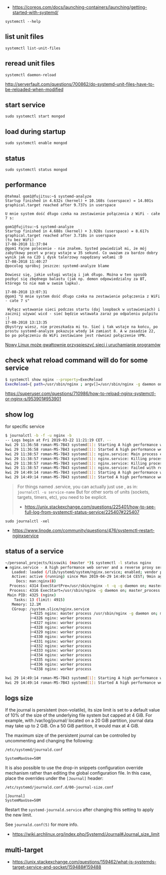 - https://coreos.com/docs/launching-containers/launching/getting-started-with-systemd/

`systemctl --help`

## list unit files

`systemctl list-unit-files`

## reread unit files

`systemctl daemon-reload`

http://serverfault.com/questions/700862/do-systemd-unit-files-have-to-be-reloaded-when-modified

## start service

`sudo systemctl start mongod`

## load during startup

`sudo systemctl enable mongod`

## status

`sudo systemctl status mongod`

## performance

```
@tehmal gom1@fujitsu:~$ systemd-analyze
Startup finished in 4.632s (kernel) + 10.168s (userspace) = 14.801s
graphical.target reached after 9.737s in userspace

U mnie system dość długo czeka na zestawienie połączenia z WiFi - całe 7 s:

gom1@fujitsu:~$ systemd-analyze
Startup finished in 4.688s (kernel) + 3.928s (userspace) = 8.617s
graphical.target reached after 3.718s in userspace
(tu bez WiFi)
17-08-2018 11:37:04
@gom1 Fajne polecenie - nie znałem. Systed powiedział mi, że mój zabytkowy pecet w pracy wstaje w 35 sekund. Co uważam za bardzo dobry wynik jak na C2D i dysk talerzowy napędzany wołami :D
17-08-2018 11:40:27
@pocolog spróbuj jeszcze: systemd-analyze blame

Dowiesz się, jakie usługi wstają i jak długo. Można w ten sposób pozbyć się zbędnego balastu (jak np. demon odpowiedzialny za BT, którego to nie mam w swoim lapku).

17-08-2018 13:07:31
@gom1 "U mnie system dość długo czeka na zestawienie połączenia z WiFi - całe 7 s"

 Wyłącz wstawanie sieci podczas startu (daj loopback w ustawieniach) i zacznij używać wicd - sieć będzie wstawała zaraz po odpaleniu pulpitu :)
17-08-2018 13:13:35
@bystryy wiesz, nie przeszkadza mi to. Sieć i tak wstaje na końcu, po prostu systemd-analyze pokazuje wtedy 14 zamiast 8. A w zasadzie 22, bo po połączeniu do WiFi zestawiane jest również połączenie VPN.
```

[Nowy Linux może gwałtownie przyspieszyć sieci i uruchamianie programów](https://www.dobreprogramy.pl/Nowy-Linux-moze-gwaltownie-przyspieszyc-sieci-i-uruchamianie-programow,News,89965.html#komentarz-2483791)

## check what reload command will do for some service

```bash
$ systemctl show nginx --property=ExecReload
ExecReload={ path=/usr/sbin/nginx ; argv[]=/usr/sbin/nginx -g daemon on; master_process on; -s reload ; ignore_errors=no ; start_time=[n/a] ; stop_time=[n/a] ; pid=0 ; code=(null) ; status=0/0 }
```

https://superuser.com/questions/710986/how-to-reload-nginx-systemctl-or-nginx-s/953901#953901

## show log

for specific service

```bash
$ journalctl -b -f -u nginx -b
-- Logs begin at Fri 2019-03-22 11:21:19 CET. --
kwi 29 11:36:58 roman-MS-7B43 systemd[1]: Starting A high performance web server and a reverse proxy server...
kwi 29 11:36:58 roman-MS-7B43 systemd[1]: Started A high performance web server and a reverse proxy server.
kwi 29 11:38:57 roman-MS-7B43 systemd[1]: nginx.service: Main process exited, code=killed, status=9/KILL
kwi 29 11:38:57 roman-MS-7B43 systemd[1]: nginx.service: Killing process 21775 (nginx) with signal SIGKILL.
kwi 29 11:38:57 roman-MS-7B43 systemd[1]: nginx.service: Killing process 21777 (nginx) with signal SIGKILL.
kwi 29 11:38:57 roman-MS-7B43 systemd[1]: nginx.service: Failed with result 'signal'.
kwi 29 14:49:14 roman-MS-7B43 systemd[1]: Starting A high performance web server and a reverse proxy server...
kwi 29 14:49:14 roman-MS-7B43 systemd[1]: Started A high performance web server and a reverse proxy server.
```

> For things named <something>.service, you can actually just use <something>, as in:
> `journalctl -u service-name`
> But for other sorts of units (sockets, targets, timers, etc), you need to be explicit.
>
> - https://unix.stackexchange.com/questions/225401/how-to-see-full-log-from-systemctl-status-service/225407#225407

`sudo journalctl -xel`

- https://www.linode.com/community/questions/476/systemctl-restart-nginxservice

## status of a service

```bash
~/personal_projects/kisswiki (master *)$ systemctl -l status nginx
● nginx.service - A high performance web server and a reverse proxy server
   Loaded: loaded (/lib/systemd/system/nginx.service; enabled; vendor preset: enabled)
   Active: active (running) since Mon 2019-04-29 14:49:14 CEST; 9min ago
     Docs: man:nginx(8)
  Process: 4314 ExecStartPre=/usr/sbin/nginx -t -q -g daemon on; master_process on; (code=exited, status=0/SUCCESS)
  Process: 4316 ExecStart=/usr/sbin/nginx -g daemon on; master_process on; (code=exited, status=0/SUCCESS)
 Main PID: 4325 (nginx)
    Tasks: 13 (limit: 4915)
   Memory: 12.1M
   CGroup: /system.slice/nginx.service
           ├─4325 nginx: master process /usr/sbin/nginx -g daemon on; master_process on;
           ├─4326 nginx: worker process
           ├─4327 nginx: worker process
           ├─4328 nginx: worker process
           ├─4329 nginx: worker process
           ├─4330 nginx: worker process
           ├─4331 nginx: worker process
           ├─4332 nginx: worker process
           ├─4333 nginx: worker process
           ├─4334 nginx: worker process
           ├─4335 nginx: worker process
           ├─4336 nginx: worker process
           └─4338 nginx: worker process

kwi 29 14:49:14 roman-MS-7B43 systemd[1]: Starting A high performance web server and a reverse proxy server...
kwi 29 14:49:14 roman-MS-7B43 systemd[1]: Started A high performance web server and a reverse proxy server.
```

## logs size

If the journal is persistent (non-volatile), its size limit is set to a default value of 10% of the size of the underlying file system but capped at 4 GiB. For example, with /var/log/journal/ located on a 20 GiB partition, journal data may take up to 2 GiB. On a 50 GiB partition, it would max at 4 GiB.

The maximum size of the persistent journal can be controlled by uncommenting and changing the following:

`/etc/systemd/journald.conf`

`SystemMaxUse=50M`

It is also possible to use the drop-in snippets configuration override mechanism rather than editing the global configuration file. In this case, place the overrides under the `[Journal]` header:

`/etc/systemd/journald.conf.d/00-journal-size.conf`

```
[Journal]
SystemMaxUse=50M
```

Restart the `systemd-journald.service` after changing this setting to apply the new limit.

See `journald.conf(5)` for more info.

- https://wiki.archlinux.org/index.php/Systemd/Journal#Journal_size_limit

## multi-target

- https://unix.stackexchange.com/questions/159462/what-is-systemds-target-service-and-socket/159488#159488
